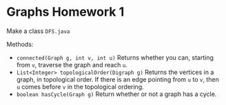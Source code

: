 # Graphs Homework 1

Make a class `DFS.java`

Methods:
- `connected(Graph g, int v, int u)` Returns whether you can, starting from `v`, traverse the graph and reach `u`.
- `List<Integer> topologicalOrder(Digraph g)` Returns the vertices in a graph, in topological order. If there is an edge pointing from `u` to `v`, then `u` comes before `v` in the topological ordering.
- `boolean hasCycle(Graph g)` Return whether or not a graph has a cycle.
